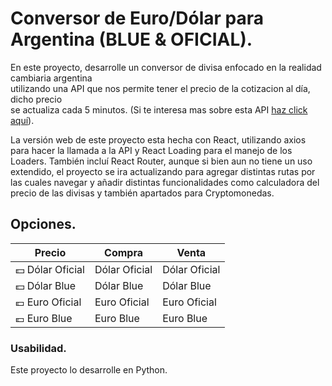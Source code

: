 # Conversor de Euro/Dólar para Argentina (BLUE & OFICIAL).

En este proyecto, desarrolle un conversor de divisa enfocado en la realidad cambiaria argentina <br>
utilizando una API que nos permite tener el precio de la cotizacion al día, dicho precio <br>
se actualiza cada 5 minutos. (Si te interesa mas sobre esta API [haz click aquí](https://bluelytics.com.ar/#!/api)).

La versión web de este proyecto esta hecha con React, utilizando axios para hacer la llamada a la API y React Loading para
el manejo de los Loaders. También incluí React Router, aunque si bien aun no tiene un uso extendido, el proyecto se ira 
actualizando para agregar distintas rutas por las cuales navegar y añadir distintas funcionalidades como calculadora del
precio de las divisas y también apartados para Cryptomonedas.
<br>

## Opciones.

Precio | Compra | Venta
------ | ------ | -----
💵 Dólar Oficial | Dólar Oficial | Dólar Oficial
💵 Dólar Blue | Dólar Blue | Dólar Blue
💶 Euro Oficial | Euro Oficial | Euro Oficial
💶 Euro Blue | Euro Blue | Euro Blue

### Usabilidad.

Este proyecto lo desarrolle en Python. <br>


